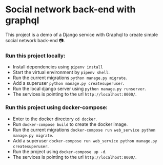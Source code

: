 # Social network back-end with graphql
This project is a demo of a Django service with Graphql to create simple social network back-end 📷.

### Run this project locally:
- Install dependencies using `pipenv install`
- Start the virtual environment by `pipenv shell`.
- Run the current migrations `python manage.py migrate`.
- Add a superuser `python manage.py createsuperuser`.
- Run the local django server using `python manage.py runserver`.
- The services is pointing to the url `http://localhost:8000/`.

### Run this project using docker-compose:
- Enter to the docker directory `cd docker`.
- Run `docker-compose build` to create the docker image.
- Run the current migrations `docker-compose run web_service python manage.py migrate`.
- Add a superuser `docker-compose run web_service python manage.py createsuperuser`.
- Run the project using `docker-compose up -d`.
- The services is pointing to the url `http://localhost:8000/`.
